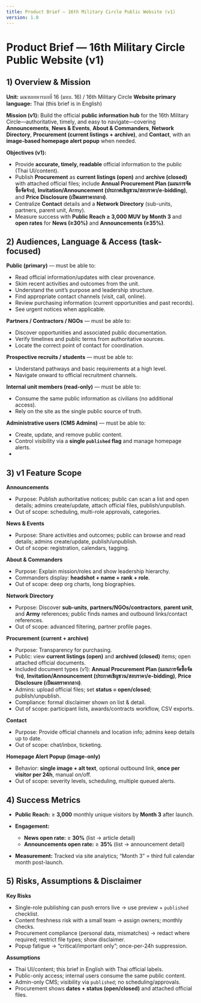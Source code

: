 ```yaml
---
title: Product Brief — 16th Military Circle Public Website (v1)
version: 1.0
---
```

# Product Brief — 16th Military Circle Public Website (v1)

## 1) Overview & Mission

**Unit:** มณฑลทหารบกที่ 16 (มทบ. 16) / 16th Military Circle **Website primary
language:** Thai (this brief is in English)

**Mission (v1):** Build the official **public information hub** for the 16th
Military Circle—authoritative, timely, and easy to navigate—covering
**Announcements**, **News & Events**, **About & Commanders**, **Network
Directory**, **Procurement (current listings + archive)**, and **Contact**, with
an **image-based homepage alert popup** when needed.

**Objectives (v1):**

* Provide **accurate, timely, readable** official information to the public
  (Thai UI/content).
* Publish **Procurement** as **current listings (open)** and **archive
  (closed)** with attached official files; include **Annual Procurement Plan
  (แผนการจัดซื้อจัดจ้าง)**, **Invitation/Announcement
  (ประกาศเชิญชวน/สอบราคา/e-bidding)**, and **Price Disclosure (เปิดเผยราคากลาง)**.
* Centralize **Contact** details and a **Network Directory** (sub-units,
  partners, parent unit, Army).
* Measure success with **Public Reach ≥ 3,000 MUV by Month 3** and **open
  rates** for **News (≥30%)** and **Announcements (≥35%)**.

## 2) Audiences, Language & Access (task-focused)

**Public (primary)** — must be able to:

* Read official information/updates with clear provenance.
* Skim recent activities and outcomes from the unit.
* Understand the unit’s purpose and leadership structure.
* Find appropriate contact channels (visit, call, online).
* Review purchasing information (current opportunities and past records).
* See urgent notices when applicable.

**Partners / Contractors / NGOs** — must be able to:

* Discover opportunities and associated public documentation.
* Verify timelines and public terms from authoritative sources.
* Locate the correct point of contact for coordination.

**Prospective recruits / students** — must be able to:

* Understand pathways and basic requirements at a high level.
* Navigate onward to official recruitment channels.

**Internal unit members (read-only)** — must be able to:

* Consume the same public information as civilians (no additional access).
* Rely on the site as the single public source of truth.

**Administrative users (CMS Admins)** — must be able to:

* Create, update, and remove public content.
* Control visibility via a **single `published` flag** and manage homepage
  alerts.
* 

## 3) v1 Feature Scope

**Announcements**

* Purpose: Publish authoritative notices; public can scan a list and open
  details; admins create/update, attach official files, publish/unpublish.
* Out of scope: scheduling, multi-role approvals, categories.

**News & Events**

* Purpose: Share activities and outcomes; public can browse and read details;
  admins create/update, publish/unpublish.
* Out of scope: registration, calendars, tagging.

**About & Commanders**

* Purpose: Explain mission/roles and show leadership hierarchy.
* Commanders display: **headshot + name + rank + role**.
* Out of scope: deep org charts, long biographies.

**Network Directory**

* Purpose: Discover **sub-units**, **partners/NGOs/contractors**, **parent
  unit**, and **Army** references; public finds names and outbound links/contact
  references.
* Out of scope: advanced filtering, partner profile pages.

**Procurement (current + archive)**

* Purpose: Transparency for purchasing.
* Public: view **current listings (open)** and **archived (closed)** items; open
  attached official documents.
* Included document types (v1): **Annual Procurement Plan (แผนการจัดซื้อจัดจ้าง)**,
  **Invitation/Announcement (ประกาศเชิญชวน/สอบราคา/e-bidding)**, **Price
  Disclosure (เปิดเผยราคากลาง)**.
* Admins: upload official files; set **status = open/closed**;
  publish/unpublish.
* Compliance: formal disclaimer shown on list & detail.
* Out of scope: participant lists, awards/contracts workflow, CSV exports.

**Contact**

* Purpose: Provide official channels and location info; admins keep details up
  to date.
* Out of scope: chat/inbox, ticketing.

**Homepage Alert Popup (image-only)**

* Behavior: **single image + alt text**, optional outbound link, **once per
  visitor per 24h**, manual on/off.
* Out of scope: severity levels, scheduling, multiple queued alerts.

## 4) Success Metrics

* **Public Reach:** ≥ **3,000** monthly unique visitors by **Month 3** after
  launch.
* **Engagement:**

  * **News open rate:** ≥ **30%** (list → article detail)
  * **Announcements open rate:** ≥ **35%** (list → announcement detail)
* **Measurement:** Tracked via site analytics; “Month 3” = third full calendar
  month post-launch.

## 5) Risks, Assumptions & Disclaimer

**Key Risks**

* Single-role publishing can push errors live → use preview + `published`
  checklist.
* Content freshness risk with a small team → assign owners; monthly checks.
* Procurement compliance (personal data, mismatches) → redact where required;
  restrict file types; show disclaimer.
* Popup fatigue → “critical/important only”; once-per-24h suppression.

**Assumptions**

* Thai UI/content; this brief in English with Thai official labels.
* Public-only access; internal users consume the same public content.
* Admin-only CMS; visibility via `published`; no scheduling/approvals.
* Procurement shows **dates + status (open/closed)** and attached official
  files.
